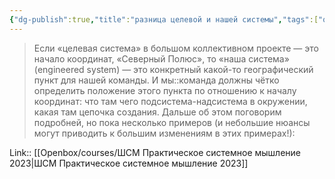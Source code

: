 ```yaml
---
{"dg-publish":true,"title":"разница целевой и нашей системы","tags":["quotes"],"date":"2023-03-18T09:46:24+04:00","modified_at":"2023-06-01T17:05:01+04:00","alias":"разница целевой и нашей системы","dg-path":"/quotes/202303180946.md","permalink":"/quotes/202303180946/","dgPassFrontmatter":true}
---
```



> Если «целевая система» в большом коллективном проекте — это начало координат, «Северный Полюс», то «наша система» (engineered system) — это конкретный какой-то географический пункт для нашей команды. И мы::команда должны чётко определить положение этого пункта по отношению к началу координат: что там чего подсистема-надсистема в окружении, какая там цепочка создания. Дальше об этом поговорим подробней, но пока несколько примеров (и небольшие нюансы могут приводить к большим изменениям в этих примерах!):

Link:: [[Openbox/courses/ШСМ Практическое системное мышление 2023|ШСМ Практическое системное мышление 2023]]
